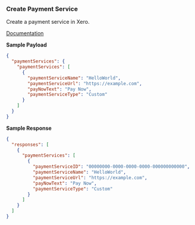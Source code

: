 ### Create Payment Service

Create a payment service in Xero.

[Documentation](https://xeroapi.github.io/xero-node/accounting/index.html#api-Accounting-createPaymentService)

**Sample Payload**
```json
{
  "paymentServices": {
    "paymentServices": [
      {
        "paymentServiceName": "HelloWorld",
        "paymentServiceUrl": "https://example.com",
        "payNowText": "Pay Now",
        "paymentServiceType": "Custom"
      }
    ]
  }
}
```

**Sample Response**
```json
{
  "responses": [
    {
      "paymentServices": [
        {
          "paymentServiceID": "00000000-0000-0000-0000-000000000000",
          "paymentServiceName": "HelloWorld",
          "paymentServiceUrl": "https://example.com",
          "payNowText": "Pay Now",
          "paymentServiceType": "Custom"
        }
      ]
    }
  ]
}
```
